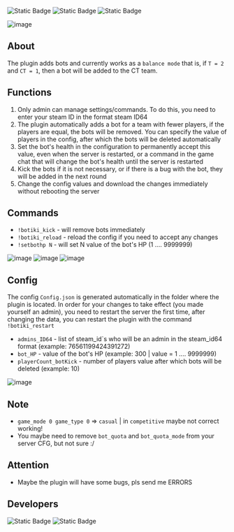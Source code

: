 ![Static Badge](https://img.shields.io/badge/Plugin-v1.1.0-darkgreen)
![Static Badge](https://img.shields.io/badge/CSSharpAPI-Min:v65-blue)
![Static Badge](https://img.shields.io/badge/Status-dev-darkred)

![image](https://github.com/jackson-tougher/cs2_BOTiki/assets/119735356/c7ab2b4a-1c24-4364-a2e8-346c3d94aa4b)

## About
The plugin adds bots and currently works as a `balance mode` that is, if `T = 2` and `CT = 1`, then a bot will be added to the CT team.

## Functions
1. Only admin can manage settings/commands.
To do this, you need to enter your steam ID in the format steam ID64
2. The plugin automatically adds a bot for a team with fewer players, if the players are equal, the bots will be removed.
You can specify the value of players in the config, after which the bots will be deleted automatically
3. Set the bot's health in the configuration to permanently accept this value, even when the server is restarted, or a command in the game chat that will change the bot's health until the server is restarted
4. Kick the bots if it is not necessary, or if there is a bug with the bot, they will be added in the next round
5. Change the config values and download the changes immediately without rebooting the server

## Commands
* `!botiki_kick` - will remove bots immediately
* `!botiki_reload` - reload the config if you need to accept any changes
* `!setbothp N` - will set N value of the bot's HP (1 .... 9999999)

![image](https://github.com/jackson-tougher/cs2_BOTiki/assets/119735356/06ca556a-d83d-40ba-8646-440eeb67a50c)
![image](https://github.com/jackson-tougher/cs2_BOTiki/assets/119735356/8943fb30-533d-4382-93e3-bf891634c57e)
![image](https://github.com/jackson-tougher/cs2_BOTiki/assets/119735356/76ab8f02-fad4-4121-ac42-288b40f4ba5b)
## Config
The config `Config.json` is generated automatically in the folder where the plugin is located. In order for your changes to take effect (you made yourself an admin), 
you need to restart the server the first time, after changing the data, you can restart the plugin with the command `!botiki_restart`
* `admins_ID64` - list of steam_id`s who will be an admin in the steam_id64 format (example: 76561199424391272)
* `bot_HP` - value of the bot's HP (example: 300 | value = 1 .... 9999999)
* `playerCount_botKick` - number of players value after which bots will be deleted (example: 10)

![image](https://github.com/jackson-tougher/cs2_BOTiki/assets/119735356/e0f259b9-50bd-4630-8e36-e8310694bdde)

## Note
* `game_mode 0 game_type 0` => `casual`  |  in `competitive` maybe not correct working!
* You maybe need to remove `bot_quota` and `bot_quota_mode` from your server CFG, but not sure :/
## Attention
* Maybe the plugin will have some bugs, pls send me ERRORS                     
## Developers
![Static Badge](https://img.shields.io/badge/Author-jackson%20tougher-orange)
![Static Badge](https://img.shields.io/badge/Collaborator-VoCs-purple)
